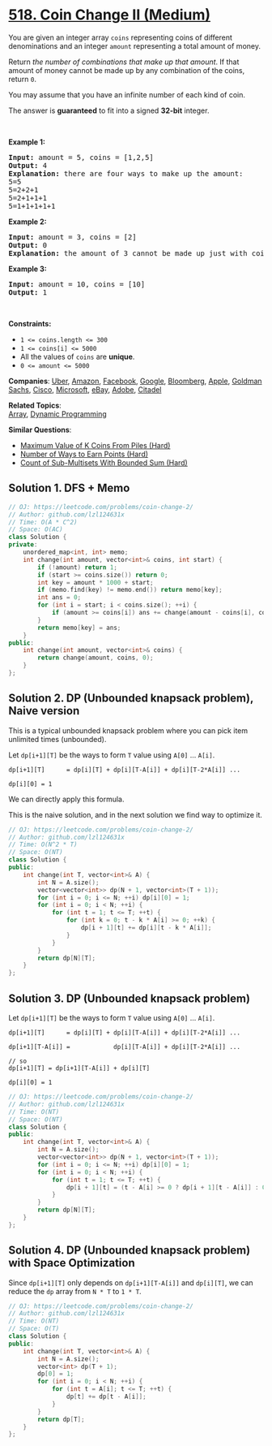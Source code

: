 # [518. Coin Change II (Medium)](https://leetcode.com/problems/coin-change-ii)

<p>You are given an integer array <code>coins</code> representing coins of different denominations and an integer <code>amount</code> representing a total amount of money.</p>

<p>Return <em>the number of combinations that make up that amount</em>. If that amount of money cannot be made up by any combination of the coins, return <code>0</code>.</p>

<p>You may assume that you have an infinite number of each kind of coin.</p>

<p>The answer is <strong>guaranteed</strong> to fit into a signed <strong>32-bit</strong> integer.</p>

<p>&nbsp;</p>
<p><strong class="example">Example 1:</strong></p>

<pre>
<strong>Input:</strong> amount = 5, coins = [1,2,5]
<strong>Output:</strong> 4
<strong>Explanation:</strong> there are four ways to make up the amount:
5=5
5=2+2+1
5=2+1+1+1
5=1+1+1+1+1
</pre>

<p><strong class="example">Example 2:</strong></p>

<pre>
<strong>Input:</strong> amount = 3, coins = [2]
<strong>Output:</strong> 0
<strong>Explanation:</strong> the amount of 3 cannot be made up just with coins of 2.
</pre>

<p><strong class="example">Example 3:</strong></p>

<pre>
<strong>Input:</strong> amount = 10, coins = [10]
<strong>Output:</strong> 1
</pre>

<p>&nbsp;</p>
<p><strong>Constraints:</strong></p>

<ul>
	<li><code>1 &lt;= coins.length &lt;= 300</code></li>
	<li><code>1 &lt;= coins[i] &lt;= 5000</code></li>
	<li>All the values of <code>coins</code> are <strong>unique</strong>.</li>
	<li><code>0 &lt;= amount &lt;= 5000</code></li>
</ul>


**Companies**:
[Uber](https://leetcode.com/company/uber), [Amazon](https://leetcode.com/company/amazon), [Facebook](https://leetcode.com/company/facebook), [Google](https://leetcode.com/company/google), [Bloomberg](https://leetcode.com/company/bloomberg), [Apple](https://leetcode.com/company/apple), [Goldman Sachs](https://leetcode.com/company/goldman-sachs), [Cisco](https://leetcode.com/company/cisco), [Microsoft](https://leetcode.com/company/microsoft), [eBay](https://leetcode.com/company/ebay), [Adobe](https://leetcode.com/company/adobe), [Citadel](https://leetcode.com/company/citadel)

**Related Topics**:  
[Array](https://leetcode.com/tag/array), [Dynamic Programming](https://leetcode.com/tag/dynamic-programming)

**Similar Questions**:
* [Maximum Value of K Coins From Piles (Hard)](https://leetcode.com/problems/maximum-value-of-k-coins-from-piles)
* [Number of Ways to Earn Points (Hard)](https://leetcode.com/problems/number-of-ways-to-earn-points)
* [Count of Sub-Multisets With Bounded Sum (Hard)](https://leetcode.com/problems/count-of-sub-multisets-with-bounded-sum)

## Solution 1. DFS + Memo

```cpp
// OJ: https://leetcode.com/problems/coin-change-2/
// Author: github.com/lzl124631x
// Time: O(A * C^2)
// Space: O(AC)
class Solution {
private:
    unordered_map<int, int> memo;
    int change(int amount, vector<int>& coins, int start) {
        if (!amount) return 1;
        if (start >= coins.size()) return 0;
        int key = amount * 1000 + start;
        if (memo.find(key) != memo.end()) return memo[key];
        int ans = 0;
        for (int i = start; i < coins.size(); ++i) {
            if (amount >= coins[i]) ans += change(amount - coins[i], coins, i);
        }
        return memo[key] = ans;
    }
public:
    int change(int amount, vector<int>& coins) {
        return change(amount, coins, 0);
    }
};
```

## Solution 2. DP (Unbounded knapsack problem), Naive version

This is a typical unbounded knapsack problem where you can pick item unlimited times (unbounded).

Let `dp[i+1][T]` be the ways to form `T` value using `A[0]` ... `A[i]`.

```
dp[i+1][T]      = dp[i][T] + dp[i][T-A[i]] + dp[i][T-2*A[i]] ...

dp[i][0] = 1
```

We can directly apply this formula.

This is the naive solution, and in the next solution we find way to optimize it.

```cpp
// OJ: https://leetcode.com/problems/coin-change-2/
// Author: github.com/lzl124631x
// Time: O(N^2 * T)
// Space: O(NT)
class Solution {
public:
    int change(int T, vector<int>& A) {
        int N = A.size();
        vector<vector<int>> dp(N + 1, vector<int>(T + 1));
        for (int i = 0; i <= N; ++i) dp[i][0] = 1;
        for (int i = 0; i < N; ++i) {
            for (int t = 1; t <= T; ++t) {
                for (int k = 0; t - k * A[i] >= 0; ++k) {
                    dp[i + 1][t] += dp[i][t - k * A[i]];
                }
            }
        }
        return dp[N][T];
    }
};
```

## Solution 3. DP (Unbounded knapsack problem)

Let `dp[i+1][T]` be the ways to form `T` value using `A[0]` ... `A[i]`.

```
dp[i+1][T]      = dp[i][T] + dp[i][T-A[i]] + dp[i][T-2*A[i]] ...

dp[i+1][T-A[i]] =            dp[i][T-A[i]] + dp[i][T-2*A[i]] ...

// so
dp[i+1][T] = dp[i+1][T-A[i]] + dp[i][T]

dp[i][0] = 1
```

```cpp
// OJ: https://leetcode.com/problems/coin-change-2/
// Author: github.com/lzl124631x
// Time: O(NT)
// Space: O(NT)
class Solution {
public:
    int change(int T, vector<int>& A) {
        int N = A.size();
        vector<vector<int>> dp(N + 1, vector<int>(T + 1));
        for (int i = 0; i <= N; ++i) dp[i][0] = 1;
        for (int i = 0; i < N; ++i) {
            for (int t = 1; t <= T; ++t) {
                dp[i + 1][t] = (t - A[i] >= 0 ? dp[i + 1][t - A[i]] : 0) + dp[i][t];
            }
        }
        return dp[N][T];
    }
};
```

## Solution 4. DP (Unbounded knapsack problem) with Space Optimization

Since `dp[i+1][T]` only depends on `dp[i+1][T-A[i]]` and `dp[i][T]`, we can reduce the `dp` array from `N * T` to `1 * T`.

```cpp
// OJ: https://leetcode.com/problems/coin-change-2/
// Author: github.com/lzl124631x
// Time: O(NT)
// Space: O(T)
class Solution {
public:
    int change(int T, vector<int>& A) {
        int N = A.size();
        vector<int> dp(T + 1);
        dp[0] = 1;
        for (int i = 0; i < N; ++i) {
            for (int t = A[i]; t <= T; ++t) {
                dp[t] += dp[t - A[i]];
            }
        }
        return dp[T];
    }
};
```